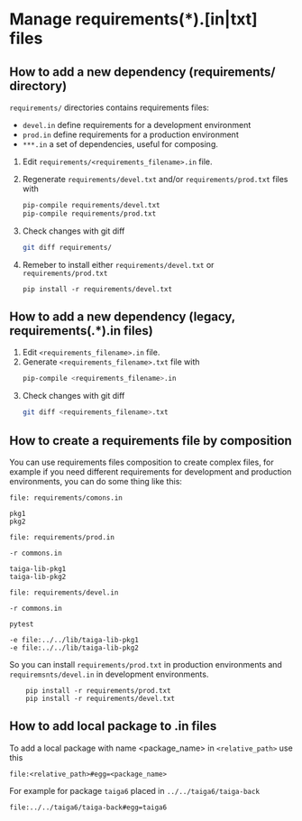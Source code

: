 # Manage requirements(*).[in|txt] files

## How to add a new dependency (requirements/ directory)

`requirements/` directories contains requirements files:

 - `devel.in` define requirements for a development environment
 - `prod.in` define requirements for a production environment
 - `***.in` a set of dependencies, useful for composing.

1. Edit `requirements/<requirements_filename>.in` file.
2. Regenerate `requirements/devel.txt` and/or `requirements/prod.txt` files with
   ```bash
   pip-compile requirements/devel.txt
   pip-compile requirements/prod.txt
   ```
3. Check changes with git diff
   ```bash
   git diff requirements/
   ```
   
4. Remeber to install either `requirements/devel.txt` or `requirements/prod.txt`
    ```
    pip install -r requirements/devel.txt
    ```

## How to add a new dependency (legacy, requirements(.*).in files)

1. Edit `<requirements_filename>.in` file.
2. Generate `<requirements_filename>.txt` file with
   ```bash
   pip-compile <requirements_filename>.in
   ```
4. Check changes with git diff
   ```bash
   git diff <requirements_filename>.txt
   ```

## How to create a requirements file by composition

You can use requirements files composition to create complex files, for example if you need different requirements for development and production environments, you can do some thing like this:

```
file: requirements/comons.in

pkg1
pkg2
```
```
file: requirements/prod.in

-r commons.in

taiga-lib-pkg1
taiga-lib-pkg2

```
```
file: requirements/devel.in

-r commons.in

pytest

-e file:../../lib/taiga-lib-pkg1
-e file:../../lib/taiga-lib-pkg2
```

So you can install `requirements/prod.txt` in production environments and `requiremsnts/devel.in` in development environments.

```
    pip install -r requirements/prod.txt
    pip install -r requirements/devel.txt
```

## How to add local package to .in files

To add a local package with name <package_name> in `<relative_path>` use this
```
file:<relative_path>#egg=<package_name>
```

For example for package `taiga6` placed in `../../taiga6/taiga-back`

```
file:../../taiga6/taiga-back#egg=taiga6
```
